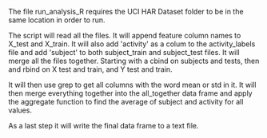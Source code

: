 The file run_analysis_R requires the UCI HAR Dataset folder to be in the same location in order to run.

The script will read all the files. It will append feature column names to X_test and X_train. It will also add 'activity' as a colum to the activity_labels file and add 'subject' to both subject_train and subject_test files. It will merge all the files together. Starting with a cbind on subjects and tests, then and rbind on X test and train, and Y test and train. 

It will then use grep to get all columns with the word mean or std in it. It will then merge everything together into the all_together data frame and apply the aggregate function to find the average of subject and activity for all values. 

As a last step it will write the final data frame to a text file. 



